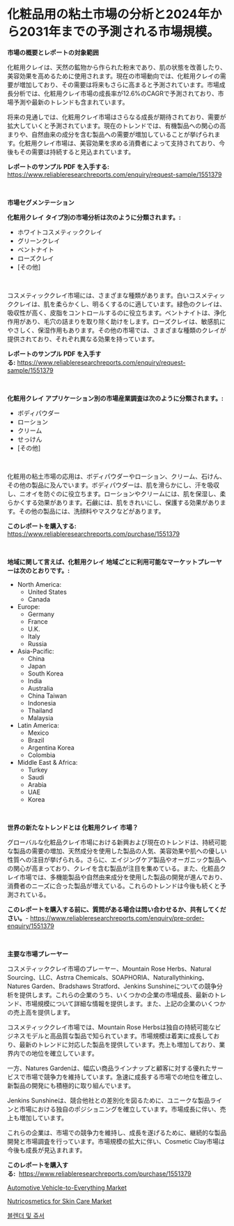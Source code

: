 <p><h1>化粧品用の粘土市場の分析と2024年から2031年までの予測される市場規模。</h1></p><p><strong>市場の概要とレポートの対象範囲</strong></p>
<p><p>化粧用クレイは、天然の鉱物から作られた粉末であり、肌の状態を改善したり、美容効果を高めるために使用されます。現在の市場動向では、化粧用クレイの需要が増加しており、その需要は将来もさらに高まると予測されています。市場成長分析では、化粧用クレイ市場の成長率が12.6%のCAGRで予測されており、市場予測や最新のトレンドも含まれています。</p><p>将来の見通しでは、化粧用クレイ市場はさらなる成長が期待されており、需要が拡大していくと予測されています。現在のトレンドでは、有機製品への関心の高まりや、自然由来の成分を含む製品への需要が増加していることが挙げられます。化粧用クレイ市場は、美容効果を求める消費者によって支持されており、今後もその需要は持続すると見込まれています。</p></p>
<p><strong>レポートのサンプル PDF を入手する:</strong> <a href="https://www.reliableresearchreports.com/enquiry/request-sample/1551379">https://www.reliableresearchreports.com/enquiry/request-sample/1551379</a></p>
<p>&nbsp;</p>
<p><strong>市場セグメンテーション</strong></p>
<p><strong>化粧用クレイ タイプ別の市場分析は次のように分類されます。:</strong></p>
<p><ul><li>ホワイトコスメティッククレイ</li><li>グリーンクレイ</li><li>ベントナイト</li><li>ローズクレイ</li><li>[その他]</li></ul></p>
<p>&nbsp;</p>
<p><p>コスメティッククレイ市場には、さまざまな種類があります。白いコスメティッククレイは、肌を柔らかくし、明るくするのに適しています。緑色のクレイは、吸収性が高く、皮脂をコントロールするのに役立ちます。ベントナイトは、浄化作用があり、毛穴の詰まりを取り除く助けをします。ローズクレイは、敏感肌にやさしく、保湿作用もあります。その他の市場では、さまざまな種類のクレイが提供されており、それぞれ異なる効果を持っています。</p></p>
<p><strong>レポートのサンプル PDF を入手する:</strong>&nbsp;<a href="https://www.reliableresearchreports.com/enquiry/request-sample/1551379">https://www.reliableresearchreports.com/enquiry/request-sample/1551379</a></p>
<p>&nbsp;</p>
<p><strong> 化粧用クレイ アプリケーション別の市場産業調査は次のように分類されます。:</strong></p>
<p><ul><li>ボディパウダー</li><li>ローション</li><li>クリーム</li><li>せっけん</li><li>[その他]</li></ul></p>
<p>&nbsp;</p>
<p><p>化粧用の粘土市場の応用は、ボディパウダーやローション、クリーム、石けん、その他の製品に及んでいます。ボディパウダーは、肌を滑らかにし、汗を吸収し、ニオイを防ぐのに役立ちます。ローションやクリームには、肌を保湿し、柔らかくする効果があります。石鹸には、肌をきれいにし、保護する効果があります。その他の製品には、洗顔料やマスクなどがあります。</p></p>
<p><strong>このレポートを購入する:</strong>&nbsp; <a href="https://www.reliableresearchreports.com/purchase/1551379">https://www.reliableresearchreports.com/purchase/1551379</a></p>
<p>&nbsp;</p>
<p><strong>地域に関して言えば、化粧用クレイ 地域ごとに利用可能なマーケットプレーヤーは次のとおりです。:</strong></p>
<p><ul>
    <li>
        North America:
        <ul>
            <li>United States</li>
            <li>Canada</li>
        </ul>
    </li>
    <li>
        Europe:
        <ul>
            <li>Germany</li>
            <li>France</li>
            <li>U.K.</li>
            <li>Italy</li>
            <li>Russia</li>
        </ul>
    </li>
    <li>
        Asia-Pacific:
        <ul>
            <li>China</li>
            <li>Japan</li>
            <li>South Korea</li>
            <li>India</li>
            <li>Australia</li>
            <li>China Taiwan</li>
            <li>Indonesia</li>
            <li>Thailand</li>
            <li>Malaysia</li>
        </ul>
    </li>
    <li>
        Latin America:
        <ul>
            <li>Mexico</li>
            <li>Brazil</li>
            <li>Argentina Korea</li>
            <li>Colombia</li>
        </ul>
    </li>
    <li>
        Middle East & Africa:
        <ul>
            <li>Turkey</li>
            <li>Saudi</li>
            <li>Arabia</li>
            <li>UAE</li>
            <li>Korea</li>
        </ul>
    </li>
    </ul></p>
<p>&nbsp;</p>
<p><strong>世界の新たなトレンドとは 化粧用クレイ 市場？</strong></p>
<p><p>グローバルな化粧品クレイ市場における新興および現在のトレンドは、持続可能な製品の需要の増加、天然成分を使用した製品の人気、美容効果や肌への優しい性質への注目が挙げられる。さらに、エイジングケア製品やオーガニック製品への関心が高まっており、クレイを含む製品が注目を集めている。また、化粧品クレイ市場では、多機能製品や自然由来成分を使用した製品の開発が進んでおり、消費者のニーズに合った製品が増えている。これらのトレンドは今後も続くと予測されている。</p></p>
<p><strong>このレポートを購入する前に、質問がある場合は問い合わせるか、共有してください。</strong>- <a href="https://www.reliableresearchreports.com/enquiry/pre-order-enquiry/1551379">https://www.reliableresearchreports.com/enquiry/pre-order-enquiry/1551379</a></p>
<p>&nbsp;</p>
<p><strong>主要な市場プレーヤー</strong></p>
<p><p>コスメティッククレイ市場のプレーヤー、Mountain Rose Herbs、Natural Sourcing、LLC、Astrra Chemicals、SOAPHORIA、Naturallythinking、Natures Garden、Bradshaws Stratford、Jenkins Sunshineについての競争分析を提供します。これらの企業のうち、いくつかの企業の市場成長、最新のトレンド、市場規模について詳細な情報を提供します。また、上記の企業のいくつかの売上高を提供します。</p><p>コスメティッククレイ市場では、Mountain Rose Herbsは独自の持続可能なビジネスモデルと高品質な製品で知られています。市場規模は着実に成長しており、最新のトレンドに対応した製品を提供しています。売上も増加しており、業界内での地位を確立しています。</p><p>一方、Natures Gardenは、幅広い商品ラインナップと顧客に対する優れたサービスで市場で競争力を維持しています。急速に成長する市場での地位を確立し、新製品の開発にも積極的に取り組んでいます。</p><p>Jenkins Sunshineは、競合他社との差別化を図るために、ユニークな製品ラインと市場における独自のポジショニングを確立しています。市場成長に伴い、売上も増加しています。</p><p>これらの企業は、市場での競争力を維持し、成長を遂げるために、継続的な製品開発と市場調査を行っています。市場規模の拡大に伴い、Cosmetic Clay市場は今後も成長が見込まれます。</p></p>
<p><strong>このレポートを購入する:</strong>&nbsp;&nbsp;<a href="https://www.reliableresearchreports.com/purchase/1551379">https://www.reliableresearchreports.com/purchase/1551379</a></p>
<p><p><a href="https://zircon-bluebell-299.notion.site/Automotive-Vehicle-to-Everything-Market-Research-Report-Provides-thorough-Industry-Overview-which-o-44cdf07d7d1b47f9a8e26502562e68c0">Automotive Vehicle-to-Everything Market</a></p><p><a href="https://github.com/kathiaseamanalvaradovlprc2h/Market-Research-Report-List-1/blob/main/nutricosmetics-for-skin-care-market.md">Nutricosmetics for Skin Care Market</a></p><p><a href="https://medium.com/@aidenreinger/%EB%B8%94%EB%A0%8C%EB%8D%94-%EB%B0%8F-%EC%A3%BC%EC%8A%A4-%EC%A0%9C%EC%A1%B0%EA%B8%B0-%EC%8B%9C%EC%9E%A5-%EB%B3%B4%EA%B3%A0%EC%84%9C%EB%8A%94-%EC%9D%B4-%EC%8B%9C%EC%9E%A5%EC%9D%98-%EC%B5%9C%EC%8B%A0-%ED%8A%B8%EB%A0%8C%EB%93%9C%EC%99%80-%EC%84%B1%EC%9E%A5-%EA%B8%B0%ED%9A%8C%EB%A5%BC-%EB%B0%9D%ED%98%94%EC%8A%B5%EB%8B%88%EB%8B%A4-ace62d24b98a">블렌더 및 쥬서</a></p></p>